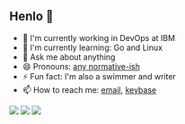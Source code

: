 ## Henlo 🐣

- 🔭 I'm currently working in DevOps at IBM
- 🌱 I'm currently learning: Go and Linux
- 💬 Ask me about anything
- 😄 Pronouns: [any normative-ish](https://en.pronouns.page/any:normative-ish)
- ⚡ Fun fact: I'm also a swimmer and writer
- 📫 How to reach me: [email](mailto:brian@ftqo.dev	),  [keybase](https://keybase.io/ftqo)

![](https://github-profile-summary-cards.vercel.app/api/cards/profile-details?username=ftqo&theme=github_dark)
![](https://github-profile-summary-cards.vercel.app/api/cards/stats?username=ftqo&theme=github_dark)
![](https://github-profile-summary-cards.vercel.app/api/cards/productive-time?username=ftqo&theme=github_dark)
